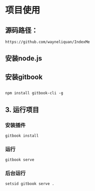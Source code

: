 # 项目使用
  ## 源码路径：
```
https://github.com/wayneliquan/IndexMe
```
  ## 安装node.js
  ## 安装gitbook
```

npm install gitbook-cli -g
```
  ## 3. 运行项目
  ### 安装插件
```
gitbook install
```
  ### 运行
```
gitbook serve
```
  ### 后台运行
`setsid gitbook serve . `

